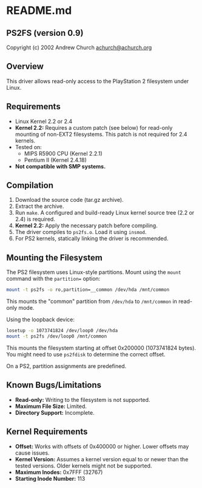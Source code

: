 # README.md

## PS2FS (version 0.9)

Copyright (c) 2002 Andrew Church <achurch@achurch.org>

## Overview

This driver allows read-only access to the PlayStation 2 filesystem under Linux.

## Requirements

* Linux Kernel 2.2 or 2.4
* **Kernel 2.2:** Requires a custom patch (see below) for read-only mounting of non-EXT2 filesystems. This patch is not required for 2.4 kernels.
* Tested on:
    * MIPS R5900 CPU (Kernel 2.2.1)
    * Pentium II (Kernel 2.4.18)
* **Not compatible with SMP systems.**

## Compilation

1. Download the source code (tar.gz archive).
2. Extract the archive.
3. Run `make`.  A configured and build-ready Linux kernel source tree (2.2 or 2.4) is required.
4. **Kernel 2.2:** Apply the necessary patch before compiling.
5. The driver compiles to `ps2fs.o`. Load it using `insmod`.
6. For PS2 kernels, statically linking the driver is recommended.

## Mounting the Filesystem

The PS2 filesystem uses Linux-style partitions.  Mount using the `mount` command with the `partition=` option:

```bash
mount -t ps2fs -o ro,partition=__common /dev/hda /mnt/common
```

This mounts the "common" partition from `/dev/hda` to `/mnt/common` in read-only mode.

Using the loopback device:

```bash
losetup -o 1073741824 /dev/loop0 /dev/hda
mount -t ps2fs /dev/loop0 /mnt/common
```

This mounts the filesystem starting at offset 0x200000 (1073741824 bytes). You might need to use `ps2fdisk` to determine the correct offset.

On a PS2, partition assignments are predefined.

## Known Bugs/Limitations

* **Read-only:** Writing to the filesystem is not supported.
* **Maximum File Size:** Limited.
* **Directory Support:** Incomplete.


## Kernel Requirements

* **Offset:** Works with offsets of 0x400000 or higher. Lower offsets may cause issues.
* **Kernel Version:** Assumes a kernel version equal to or newer than the tested versions. Older kernels might not be supported.
* **Maximum Inodes:** 0x7FFF (32767)
* **Starting Inode Number:** 113
